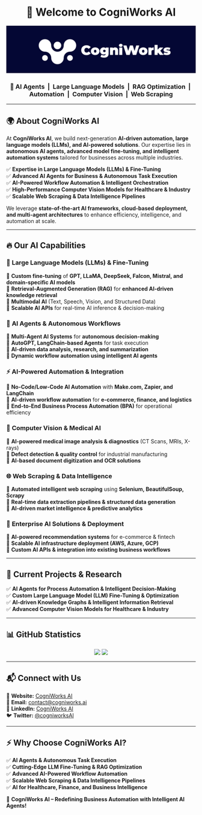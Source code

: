 <h1 align="center">🚀 Welcome to <strong>CogniWorks AI</strong></h1>

<p align="center">
  <img src="https://github.com/cogniworks12/cogniworks12/raw/main/lnkedin_bg.jpeg" alt="CogniWorks AI Banner">
</p>

<h3 align="center">
  🔹 AI Agents &nbsp;|&nbsp; Large Language Models &nbsp;|&nbsp; RAG Optimization &nbsp;|&nbsp; Automation &nbsp;|&nbsp; Computer Vision &nbsp;|&nbsp; Web Scraping
</h3>

---

## 🌍 **About CogniWorks AI**
At **CogniWorks AI**, we build next-generation **AI-driven automation, large language models (LLMs), and AI-powered solutions**. Our expertise lies in **autonomous AI agents, advanced model fine-tuning, and intelligent automation systems** tailored for businesses across multiple industries.

✅ **Expertise in Large Language Models (LLMs) & Fine-Tuning**  
✅ **Advanced AI Agents for Business & Autonomous Task Execution**  
✅ **AI-Powered Workflow Automation & Intelligent Orchestration**  
✅ **High-Performance Computer Vision Models for Healthcare & Industry**  
✅ **Scalable Web Scraping & Data Intelligence Pipelines**  

We leverage **state-of-the-art AI frameworks, cloud-based deployment, and multi-agent architectures** to enhance efficiency, intelligence, and automation at scale.

---

## 🔥 **Our AI Capabilities**

### 🧠 **Large Language Models (LLMs) & Fine-Tuning**
🔹 **Custom fine-tuning** of **GPT, LLaMA, DeepSeek, Falcon, Mistral, and domain-specific AI models**  
🔹 **Retrieval-Augmented Generation (RAG)** for **enhanced AI-driven knowledge retrieval**  
🔹 **Multimodal AI** (Text, Speech, Vision, and Structured Data)  
🔹 **Scalable AI APIs** for real-time AI inference & decision-making  

### 🤖 **AI Agents & Autonomous Workflows**
🔹 **Multi-Agent AI Systems** for **autonomous decision-making**  
🔹 **AutoGPT, LangChain-based Agents** for task execution  
🔹 **AI-driven data analysis, research, and summarization**  
🔹 **Dynamic workflow automation using intelligent AI agents**  

### ⚡ **AI-Powered Automation & Integration**
🔹 **No-Code/Low-Code AI Automation** with **Make.com, Zapier, and LangChain**  
🔹 **AI-driven workflow automation** for **e-commerce, finance, and logistics**  
🔹 **End-to-End Business Process Automation (BPA)** for operational efficiency  

### 🏥 **Computer Vision & Medical AI**
🔹 **AI-powered medical image analysis & diagnostics** (CT Scans, MRIs, X-rays)  
🔹 **Defect detection & quality control** for industrial manufacturing  
🔹 **AI-based document digitization and OCR solutions**  

### 🌐 **Web Scraping & Data Intelligence**
🔹 **Automated intelligent web scraping** using **Selenium, BeautifulSoup, Scrapy**  
🔹 **Real-time data extraction pipelines & structured data generation**  
🔹 **AI-driven market intelligence & predictive analytics**  

### 🏢 **Enterprise AI Solutions & Deployment**
🔹 **AI-powered recommendation systems** for e-commerce & fintech  
🔹 **Scalable AI infrastructure deployment (AWS, Azure, GCP)**  
🔹 **Custom AI APIs & integration into existing business workflows**  

---

## 📡 **Current Projects & Research**
✅ **AI Agents for Process Automation & Intelligent Decision-Making**  
✅ **Custom Large Language Model (LLM) Fine-Tuning & Optimization**  
✅ **AI-driven Knowledge Graphs & Intelligent Information Retrieval**  
✅ **Advanced Computer Vision Models for Healthcare & Industry**  

---

## 📊 **GitHub Statistics**
<p align="center">
  <img src="https://github-readme-stats.vercel.app/api?username=cogniworks12&show_icons=true&theme=radical" width="400px">
  <img src="https://github-readme-streak-stats.herokuapp.com/?user=cogniworks12&theme=radical" width="400px">
</p>

---

## 📬 **Connect with Us**
📍 **Website:** [CogniWorks AI](https://www.cogniworks.ai/)  
📧 **Email:** contact@cogniworks.ai  
🔗 **LinkedIn:** [CogniWorks AI](https://linkedin.com/company/cogniworks-ai)  
🐦 **Twitter:** [@cogniworksAI](https://twitter.com/cogniworksAI)  

---

## ⚡ **Why Choose CogniWorks AI?**
✅ **AI Agents & Autonomous Task Execution**  
✅ **Cutting-Edge LLM Fine-Tuning & RAG Optimization**  
✅ **Advanced AI-Powered Workflow Automation**  
✅ **Scalable Web Scraping & Data Intelligence Pipelines**  
✅ **AI for Healthcare, Finance, and Business Intelligence**  

🚀 **CogniWorks AI – Redefining Business Automation with Intelligent AI Agents!**
